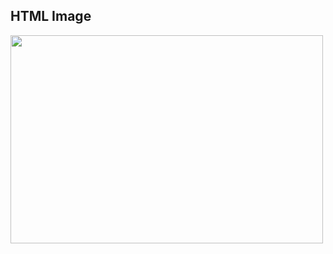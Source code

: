 <!DOCTYPE html>
<html>
<body>

<h2>HTML Image</h2>
<img src="MHForsakenLogo" width="500" height="333">

</body>
</html>
